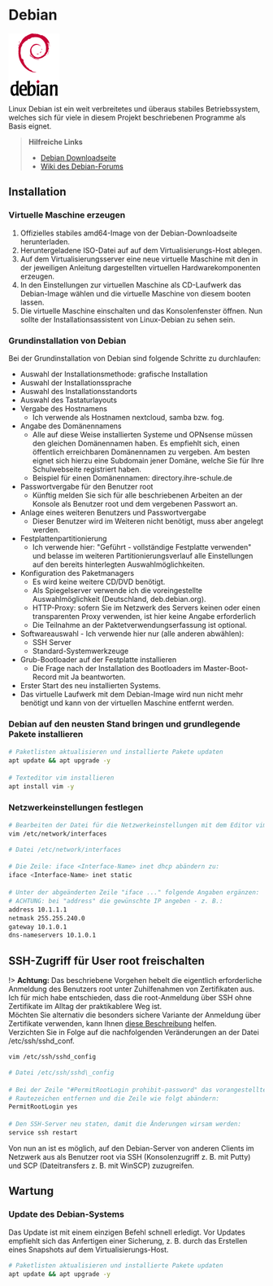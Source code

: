 # Debian

![logo debian](../_media/logo_debian.png "Provided by debian.org")

Linux Debian ist ein weit verbreitetes und überaus stabiles Betriebssystem, welches sich für viele in diesem Projekt beschriebenen Programme als Basis eignet. 

> **Hilfreiche Links**
> - [Debian Downloadseite](https://www.debian.org/CD/http-ftp/)
> - [Wiki des Debian-Forums](https://wiki.debianforum.de/Hauptseite)

## Installation

### Virtuelle Maschine erzeugen

1.  Offizielles stabiles amd64-Image von der Debian-Downloadseite herunterladen.
2.  Heruntergeladene ISO-Datei auf auf dem Virtualisierungs-Host ablegen.
3.  Auf dem Virtualisierungsserver eine neue virtuelle Maschine mit den in der jeweiligen Anleitung dargestellten virtuellen Hardwarekomponenten erzeugen.
4.  In den Einstellungen zur virtuellen Maschine als CD-Laufwerk das Debian-Image wählen und die virtuelle Maschine von diesem booten lassen.
5.  Die virtuelle Maschine einschalten und das Konsolenfenster öffnen. Nun sollte der Installationsassistent von Linux-Debian zu sehen sein.

### Grundinstallation von Debian

Bei der Grundinstallation von Debian sind folgende Schritte zu durchlaufen:

*   Auswahl der Installationsmethode: grafische Installation
*   Auswahl der Installationssprache
*   Auswahl des Installationsstandorts
*   Auswahl des Tastaturlayouts
*   Vergabe des Hostnamens
    *   Ich verwende als Hostnamen nextcloud, samba bzw. fog.
*   Angabe des Domänennamens
    *   Alle auf diese Weise installierten Systeme und OPNsense müssen den gleichen Domänennamen haben. Es empfiehlt sich, einen öffentlich erreichbaren Domänennamen zu vergeben. Am besten eignet sich hierzu eine Subdomain jener Domäne, welche Sie für Ihre Schulwebseite registriert haben.
    *   Beispiel für einen Domänennamen: directory.ihre-schule.de
*   Passwortvergabe für den Benutzer root
    *   Künftig melden Sie sich für alle beschriebenen Arbeiten an der Konsole als Benutzer root und dem vergebenen Passwort an.
*   Anlage eines weiteren Benutzers und Passwortvergabe
    *   Dieser Benutzer wird im Weiteren nicht benötigt, muss aber angelegt werden.
*   Festplattenpartitionierung
    *   Ich verwende hier: "Geführt - vollständige Festplatte verwenden" und belasse im weiteren Partitionierungsverlauf alle Einstellungen auf den bereits hinterlegten Auswahlmöglichkeiten.
*   Konfiguration des Paketmanagers
    *   Es wird keine weitere CD/DVD benötigt.
    *   Als Spiegelserver verwende ich die voreingestellte Auswahlmöglichkeit (Deutschland, deb.debian.org).
    *   HTTP-Proxy: sofern Sie im Netzwerk des Servers keinen oder einen transparenten Proxy verwenden, ist hier keine Angabe erforderlich
    *   Die Teilnahme an der Paktetverwendungserfassung ist optional.
*   Softwareauswahl - Ich verwende hier nur (alle anderen abwählen):
    *   SSH Server
    *   Standard-Systemwerkzeuge
*   Grub-Bootloader auf der Festplatte installieren
    *   Die Frage nach der Installation des Bootloaders im Master-Boot-Record mit Ja beantworten.
*   Erster Start des neu installierten Systems.
*   Das virtuelle Laufwerk mit dem Debian-Image wird nun nicht mehr benötigt und kann von der virtuellen Maschine entfernt werden.

### Debian auf den neusten Stand bringen und grundlegende Pakete installieren

```bash
# Paketlisten aktualisieren und installierte Pakete updaten
apt update && apt upgrade -y
   
# Texteditor vim installieren
apt install vim -y
```


### Netzwerkeinstellungen festlegen

```bash
# Bearbeiten der Datei für die Netzwerkeinstellungen mit dem Editor vim
vim /etc/network/interfaces
```

```bash
# Datei /etc/network/interfaces

# Die Zeile: iface <Interface-Name> inet dhcp abändern zu:
iface <Interface-Name> inet static

# Unter der abgeänderten Zeile "iface ..." folgende Angaben ergänzen:
# ACHTUNG: bei "address" die gewünschte IP angeben - z. B.:
address 10.1.1.1
netmask 255.255.240.0
gateway 10.1.0.1
dns-nameservers 10.1.0.1
```

## SSH-Zugriff für User root freischalten

!> **Achtung:** Das beschriebene Vorgehen hebelt die eigentlich erforderliche Anmeldung des Benutzers root unter Zuhilfenahmen von Zertifikaten aus. Ich für mich habe entschieden, dass die root-Anmeldung über SSH ohne Zertifikate im Alltag der praktikablere Weg ist. \
Möchten Sie alternativ die besonders sichere Variante der Anmeldung über Zertifikate verwenden, kann Ihnen [diese Beschreibung](https://www.df.eu/de/support/df-faq/cloudserver/anleitungen/ssh-logins-auf-public-private-key-umstellen/) helfen.\
Verzichten Sie in Folge auf die nachfolgenden Veränderungen an der Datei /etc/ssh/sshd\_conf.

```bash
vim /etc/ssh/sshd_config
```

```bash
# Datei /etc/ssh/sshd\_config

# Bei der Zeile "#PermitRootLogin prohibit-password" das vorangestellte 
# Rautezeichen entfernen und die Zeile wie folgt abändern:
PermitRootLogin yes

# Den SSH-Server neu staten, damit die Änderungen wirsam werden:
service ssh restart
```

Von nun an ist es möglich, auf den Debian-Server von anderen Clients im Netzwerk aus als Benutzer root via SSH (Konsolenzugriff z. B. mit Putty) und SCP (Dateitransfers z. B. mit WinSCP) zuzugreifen.


## Wartung

### Update des Debian-Systems
Das Update ist mit einem einzigen Befehl schnell erledigt. Vor Updates empfiehlt sich das Anfertigen einer Sicherung, z. B. durch das Erstellen eines Snapshots auf dem Virtualisierungs-Host.

```bash
# Paketlisten aktualisieren und installierte Pakete updaten
apt update && apt upgrade -y
```